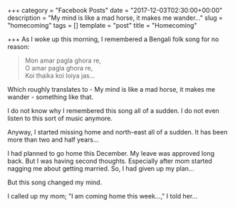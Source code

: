+++
category = "Facebook Posts"
date = "2017-12-03T02:30:00+00:00"
description = "My mind is like a mad horse, it makes me wander..."
slug = "homecoming"
tags = []
template = "post"
title = "Homecoming"

+++
As I woke up this morning, I remembered a Bengali folk song for no reason:

> Mon amar pagla ghora re,  
> O amar pagla ghora re,  
> Koi thaika koi loiya jas...

Which roughly translates to - My mind is like a mad horse, it makes me wander - something like that.

I do not know why I remembered this song all of a sudden. I do not even listen to this sort of music anymore.

Anyway, I started missing home and north-east all of a sudden. It has been more than two and half years...

I had planned to go home this December. My leave was approved long back. But I was having second thoughts. Especially after mom started nagging me about getting married. So, I had given up my plan...

But this song changed my mind.

I called up my mom; "I am coming home this week...," I told her...
